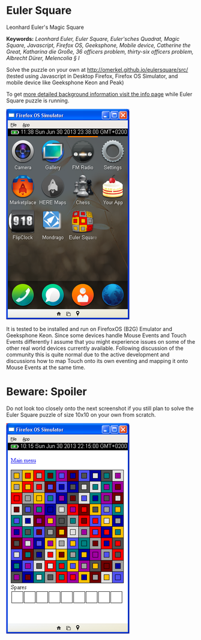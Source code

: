 Euler Square
============

Leonhard Euler's Magic Square

__Keywords:__ _Leonhard Euler, Euler Square, Euler'sches Quadrat,
Magic Square, Javascript, Firefox OS, Geeksphone, Mobile device,
Catherine the Great, Katharina die Große, 36 officers problem,
thirty-six officers problem, Albrecht Dürer, Melencolia § I_


Solve the puzzle on your own at http://omerkel.github.io/eulersquare/src/
(tested using Javascript in Desktop Firefox, Firefox OS Simulator, and
mobile device like Geeksphone Keon and Peak)

To get [more detailed background information visit the
info page](http://omerkel.github.io/eulersquare/src/info.html) while
Euler Square puzzle is running.

![Application as installed in FirefoxOS (B2G)](/doc/img/eulerb2g.png)

It is tested to be installed and run on FirefoxOS (B2G) Emulator and
Geeksphone Keon. Since some devices handle Mouse Events and
Touch Events differently I assume that you might experience issues
on some of the other real world devices currently
available. Following discussion of the community this is quite normal
due to the active development and discussions how to map Touch onto its
own eventing and mapping it onto Mouse Events at the same time.

Beware: Spoiler
===============

Do not look too closely onto the next screenshot if you still plan to solve
the Euler Square puzzle of size 10x10 on your own from scratch.

![Do not look to close](/doc/img/euler10b2g.png)
